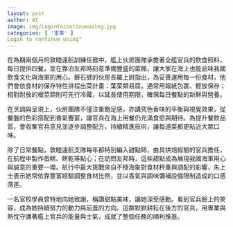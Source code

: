 ```yaml
---
layout: post
author: AI
image: img/Logintocontinueusing.jpg
categories: [ '軍事' ]
Login to continue using"
---
```

在為期兩個月的敦睦遠航訓練任務中，艦上伙房團隊承擔著全艦官兵的飲食照料，每日提供四餐，並在靠泊友邦時刻意準備豐盛的菜餚，讓大家在海上也能品味我國飲食文化與海軍的用心。磐石號的伙房長羅上尉指出，為妥善運用每一份食材，他們會依食材的保存特性排程出菜計畫：葉菜類易腐，通常用報紙包裹、輕放保存；相對耐放的根莖類則可先行冷藏，以延長使用期限，確保每日餐點的新鮮與營養。

在烹調與呈現上，伙房團隊不僅注重飽足感，亦講究色香味的平衡與視覺效果，從餐盤的色彩搭配到香氣饗宴，讓官兵在海上用餐仍充滿食慾與期待。為提升餐飲品質，會收集官兵意見並逐步調整配方，持續精進技術，讓每道菜都更貼近大眾口味。

除了日常餐點，敦睦遠航支隊每年都特別編入甜點師，由具烘焙經驗的官兵擔任，在航程中製作蛋糕、餅乾等點心；在訪問友邦時，這些甜點成為展現我國海軍用心與誠意的重要一環。航行中最大挑戰來自不穩海象對食材秤重與調配的影響，朱上士表示她常依靠豐富經驗調整食材比例，並以香氣與調味彌補設備限制造成的口感落差。

一名官校學員曾特地向她致謝，稱讚甜點美味，讓她深受感動。看到官兵臉上的笑容，成為她持續努力的動力與前進的方向。這群默默耕耘在後方的官兵，用專業與熱忱守護著艦上官兵的能量與士氣，成就了整個任務的順利推進。